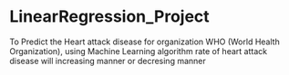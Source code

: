# LinearRegression_Project
To Predict the Heart attack disease for organization WHO (World Health Organization), using Machine Learning algorithm rate of heart attack disease will increasing manner or decresing manner
